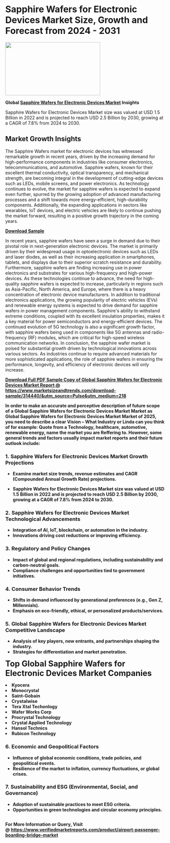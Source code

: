 <H1>Sapphire Wafers for Electronic Devices Market Size, Growth and Forecast from 2024 - 2031</H1><img class="aligncenter size-medium wp-image-584254" src="https://thirdeyenews.in/wp-content/uploads/2024/09/Global-Market-Research-300x168.jpeg" alt="" width="300" height="168" /><p><strong>Global&nbsp;<a href="https://www.marketsizeandtrends.com/download-sample/314440/&amp;utm_source=Pulse&amp;utm_medium=218">Sapphire Wafers for Electronic Devices Market</a> Insights</strong></p><p>Sapphire Wafers for Electronic Devices Market size was valued at USD 1.5 Billion in 2022 and is projected to reach USD 2.5 Billion by 2030, growing at a CAGR of 7.8% from 2024 to 2030.</p><p><h2>Market Growth Insights</h2> <p>The Sapphire Wafers market for electronic devices has witnessed remarkable growth in recent years, driven by the increasing demand for high-performance components in industries like consumer electronics, telecommunications, and automotive. Sapphire wafers, known for their excellent thermal conductivity, optical transparency, and mechanical strength, are becoming integral in the development of cutting-edge devices such as LEDs, mobile screens, and power electronics. As technology continues to evolve, the market for sapphire wafers is expected to expand even further, spurred by the growing adoption of advanced manufacturing processes and a shift towards more energy-efficient, high-durability components. Additionally, the expanding applications in sectors like wearables, IoT devices, and electric vehicles are likely to continue pushing the market forward, resulting in a positive growth trajectory in the coming years.</p> <p><strong><a href="#">Download Sample</a></strong></p> <p>In recent years, sapphire wafers have seen a surge in demand due to their pivotal role in next-generation electronic devices. The market is primarily driven by their widespread usage in optoelectronic devices such as LEDs and laser diodes, as well as their increasing application in smartphones, tablets, and displays due to their superior scratch resistance and durability. Furthermore, sapphire wafers are finding increasing use in power electronics and substrates for various high-frequency and high-power devices. As these technologies continue to advance, the need for high-quality sapphire wafers is expected to increase, particularly in regions such as Asia-Pacific, North America, and Europe, where there is a heavy concentration of electronic device manufacturers. In addition to traditional electronics applications, the growing popularity of electric vehicles (EVs) and renewable energy systems is expected to drive demand for sapphire wafers in power management components. Sapphire's ability to withstand extreme conditions, coupled with its excellent insulation properties, makes it a key material for power semiconductors and energy-efficient devices. The continued evolution of 5G technology is also a significant growth factor, with sapphire wafers being used in components like 5G antennas and radio-frequency (RF) modules, which are critical for high-speed wireless communication networks. In conclusion, the sapphire wafer market is poised for substantial growth driven by technological innovations across various sectors. As industries continue to require advanced materials for more sophisticated applications, the role of sapphire wafers in ensuring the performance, longevity, and efficiency of electronic devices will only increase. <p><strong><a href="#"></p><p><span class=""><strong>Download Full PDF Sample Copy of Global Sapphire Wafers for Electronic Devices Market Report</strong> @ <a href="https://www.marketsizeandtrends.com/download-sample/314440/&amp;utm_source=Pulse&amp;utm_medium=218" target="_blank">https://www.marketsizeandtrends.com/download-sample/314440/&amp;utm_source=Pulse&amp;utm_medium=218</a></span></p><p>In order to make an accurate and perceptive description of future scope of a Global&nbsp;Sapphire Wafers for Electronic Devices Market Market as Global&nbsp;Sapphire Wafers for Electronic Devices Market Market of 2025, you need to describe a clear Vision &ndash; What Industry or Linda can you think of for example: Quote from a Technology, healthcare, automotive, renewable energy, name the market you are Reffering to. However, some general trends and factors usually impact market reports and their future outlook include:</p><h3>1.&nbsp;<strong>Sapphire Wafers for Electronic Devices Market Growth Projections</strong></h3><ul><li>Examine market size trends, revenue estimates and CAGR (Compounded Annual Growth Rate) projections.</li><li><p>Sapphire Wafers for Electronic Devices Market size was valued at USD 1.5 Billion in 2022 and is projected to reach USD 2.5 Billion by 2030, growing at a CAGR of 7.8% from 2024 to 2030.</p></li></ul><h3>2.&nbsp;<strong>Sapphire Wafers for Electronic Devices Market Technological Advancements</strong></h3><ul><li>Integration of AI, IoT, blockchain, or automation in the industry.</li><li>Innovations driving cost reductions or improving efficiency.</li></ul><h3>3.&nbsp;<strong>Regulatory and Policy Changes</strong></h3><ul><li>Impact of global and regional regulations, including sustainability and carbon-neutral goals.</li><li>Compliance challenges and opportunities tied to government initiatives.</li></ul><h3>4.&nbsp;<strong>Consumer Behavior Trends</strong></h3><ul><li>Shifts in demand influenced by generational preferences (e.g., Gen Z, Millennials).</li><li>Emphasis on eco-friendly, ethical, or personalized products/services.</li></ul><h3>5.&nbsp;<strong>Global Sapphire Wafers for Electronic Devices Market Competitive Landscape</strong></h3><ul><li>Analysis of key players, new entrants, and partnerships shaping the industry.</li><li>Strategies for differentiation and market penetration.</li></ul><p data-pm-slice="1 1 []"><span style="color: inherit; font-family: inherit; font-size: 25px;">Top Global Sapphire Wafers for Electronic Devices Market Companies</span></p><div class="" data-test-id=""><p><li>Kyocera</li><li> Monocrystal</li><li> Saint-Gobain</li><li> Crystalwise</li><li> Tera Xtal Techonlogy</li><li> Wafer Works Corp</li><li> Procrystal Technology</li><li> Crystal Applied Technology</li><li> Hansol Technics</li><li> Rubicon Technology</li></p></div><h3>6.&nbsp;<strong>Economic and Geopolitical Factors</strong></h3><ul><li>Influence of global economic conditions, trade policies, and geopolitical events.</li><li>Resilience of the market to inflation, currency fluctuations, or global crises.</li></ul><h3>7.&nbsp;<strong>Sustainability and ESG (Environmental, Social, and Governance)</strong></h3><ul><li>Adoption of sustainable practices to meet ESG criteria.</li><li>Opportunities in green technologies and circular economy principles.</li></ul><h2><strong style="font-size: 14px;">For More Information or Query, Visit @&nbsp;</strong><a style="background-color: #ffffff; font-size: 14px;" href="https://www.marketsizeandtrends.com/report/sapphire-wafers-for-electronic-devices-market/" target="_blank">https://www.verifiedmarketreports.com/product/airport-passenger-boarding-bridge-market</a></h2>
